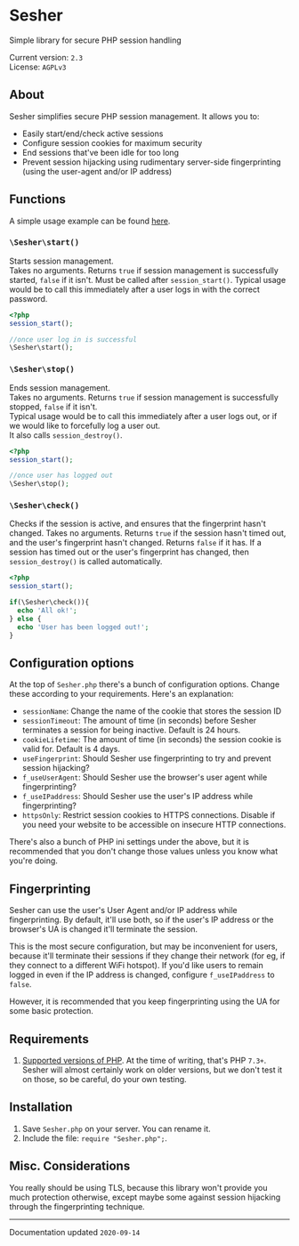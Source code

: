 # Sesher
Simple library for secure PHP session handling

Current version: `2.3`  
License: `AGPLv3`

## About

Sesher simplifies secure PHP session management. It allows you to:
* Easily start/end/check active sessions
* Configure session cookies for maximum security
* End sessions that've been idle for too long
* Prevent session hijacking using rudimentary server-side fingerprinting (using the user-agent and/or IP address)

## Functions
A simple usage example can be found [here](https://github.com/aaviator42/simple-login).

### `\Sesher\start()`  

Starts session management.  
Takes no arguments. Returns `true` if session management is successfully started, `false` if it isn't. 
Must be called after `session_start()`.
Typical usage would be to call this immediately after a user logs in with the correct password.

```php
<?php
session_start();

//once user log in is successful
\Sesher\start();

```

### `\Sesher\stop()`  
Ends session management.  
Takes no arguments. Returns `true` if session management is successfully stopped, `false` if it isn't.  
Typical usage would be to call this immediately after a user logs out, or if we would like to forcefully log a user out.  
It also calls `session_destroy()`.

```php
<?php
session_start();

//once user has logged out
\Sesher\stop();

```

### `\Sesher\check()`
Checks if the session is active, and ensures that the fingerprint hasn't changed. 
Takes no arguments. Returns `true` if the session hasn't timed out, and the user's fingerprint hasn't changed. Returns `false` if it has.
If a session has timed out or the user's fingerprint has changed, then `session_destroy()` is called automatically.

```php
<?php
session_start();

if(\Sesher\check()){
  echo 'All ok!';
} else {
  echo 'User has been logged out!';
}
```


## Configuration options
At the top of `Sesher.php` there's a bunch of configuration options. Change these according to your requirements. Here's an explanation:

* `sessionName`: Change the name of the cookie that stores the session ID
* `sessionTimeout`: The amount of time (in seconds) before Sesher terminates a session for being inactive. Default is 24 hours.
* `cookieLifetime`: The amount of time (in seconds) the session cookie is valid for. Default is 4 days.
* `useFingerprint`: Should Sesher use fingerprinting to try and prevent session hijacking? 
* `f_useUserAgent`: Should Sesher use the browser's user agent while fingerprinting? 
* `f_useIPaddress`: Should Sesher use the user's IP address while fingerprinting? 
* `httpsOnly`: Restrict session cookies to HTTPS connections. Disable if you need your website to be accessible on insecure HTTP connections. 

There's also a bunch of PHP ini settings under the above, but it is recommended that you don't change those values unless you know what you're doing. 

## Fingerprinting
Sesher can use the user's User Agent and/or IP address while fingerprinting. By default, it'll use both, so if the user's IP address or the browser's UA is changed it'll terminate the session.

This is the most secure configuration, but may be inconvenient for users, because it'll terminate their sessions if they change their network (for eg, if they connect to a different WiFi hotspot). If you'd like users to remain logged in even if the IP address is changed, configure `f_useIPaddress` to `false`.

However, it is recommended that you keep fingerprinting using the UA for some basic protection.


## Requirements
1. [Supported versions of PHP](https://www.php.net/supported-versions.php). At the time of writing, that's PHP `7.3+`. Sesher will almost certainly work on older versions, but we don't test it on those, so be careful, do your own testing.


## Installation
1. Save `Sesher.php` on your server. You can rename it.
2. Include the file: `require "Sesher.php";`.




## Misc. Considerations
You really should be using TLS, because this library won't provide you much protection otherwise, except maybe some against session hijacking through the fingerprinting technique.


-----
Documentation updated `2020-09-14`
